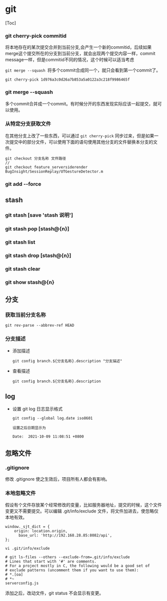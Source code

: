 # git



[Toc]

### git cherry-pick  commitid

将本地存在的某次提交合并到当前分支,会产生一个新的commitid，后续如果merge这个提交所在的分支到当前分支，就会出现两个提交内容一样，commit message一样，但是commitid不同的情况，这个时候可以适当考虑

```git merge --squash ```将多个commit合成同一个，就只会看到第一个commit了。

```
git cherry-pick 1d976a3c0d26a7b853a5a0122a3c218f9986465f
```



### git merge --squash 

多个commit合并成一个commit。有时候分开的东西发现实际应该一起提交，就可以使用。



### 从特定分支获取文件

在其他分支上改了一些东西，可以通过 `git cherry-pick` 同步过来，但是如果一次提交中的部分文件，可以使用下面的语句使用其他分支的文件替换本分支的文件。



```
git checkout 分支名称 文件路径 
// 
git checkout feature_serversiderender BugInsight/SessionReplay/UTGestureDetector.m 
```



### git add --force



## stash

### git stash [save 'stash 说明']

### git stash pop [stash@{n}]

### git stash list

### git stash drop [stash@{n}]

### git stash clear

### git show stash@{n}





## 分支



### 获取当前分支名称

```
git rev-parse --abbrev-ref HEAD
```



### 分支描述



* 添加描述

  ```
  git config branch.${分支名称}.description "分支描述"
  ```

  

* 查看描述

  ```
  git config branch.${分支名称}.description
  ```

  

## log



* 设置 git log 日志显示格式

  ```
  git config --global log.date iso8601
  
  设置之后日期显示为 
  
  Date:  2021-10-09 11:08:51 +0800
  ```

  



## 忽略文件

### .gitignore

修改 .gitignore 使之生效后，项目所有人都会有影响。



### 本地忽略文件

假设有个文件存放某个经常修改的变量，比如服务器地址，提交的时候，这个文件变更又不需要提交。可以编辑 .git/info/exclude 文件，将文件加进去，使忽略仅本地有效。

```
window._sjt_dict = {
  	origin: location.origin,
	  base_url: 'http://192.168.28.85:8082/api',
};
```



```
vi .git/info/exclude 

# git ls-files --others --exclude-from=.git/info/exclude
# Lines that start with '#' are comments.
# For a project mostly in C, the following would be a good set of
# exclude patterns (uncomment them if you want to use them):
# *.[oa]
# *~
serverconfig.js
```

添加之后，改动文件，git status 不会显示有变更。
